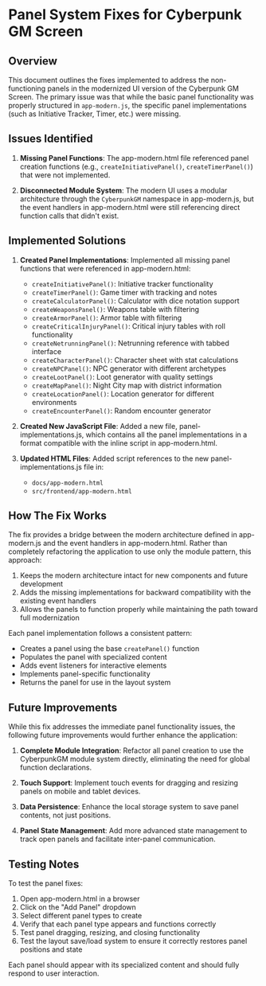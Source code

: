 # Panel System Fixes for Cyberpunk GM Screen

## Overview

This document outlines the fixes implemented to address the non-functioning panels in the modernized UI version of the Cyberpunk GM Screen. The primary issue was that while the basic panel functionality was properly structured in `app-modern.js`, the specific panel implementations (such as Initiative Tracker, Timer, etc.) were missing.

## Issues Identified

1. **Missing Panel Functions**: The app-modern.html file referenced panel creation functions (e.g., `createInitiativePanel()`, `createTimerPanel()`) that were not implemented.

2. **Disconnected Module System**: The modern UI uses a modular architecture through the `CyberpunkGM` namespace in app-modern.js, but the event handlers in app-modern.html were still referencing direct function calls that didn't exist.

## Implemented Solutions

1. **Created Panel Implementations**: Implemented all missing panel functions that were referenced in app-modern.html:
   - `createInitiativePanel()`: Initiative tracker functionality
   - `createTimerPanel()`: Game timer with tracking and notes
   - `createCalculatorPanel()`: Calculator with dice notation support
   - `createWeaponsPanel()`: Weapons table with filtering
   - `createArmorPanel()`: Armor table with filtering
   - `createCriticalInjuryPanel()`: Critical injury tables with roll functionality
   - `createNetrunningPanel()`: Netrunning reference with tabbed interface
   - `createCharacterPanel()`: Character sheet with stat calculations
   - `createNPCPanel()`: NPC generator with different archetypes
   - `createLootPanel()`: Loot generator with quality settings
   - `createMapPanel()`: Night City map with district information
   - `createLocationPanel()`: Location generator for different environments
   - `createEncounterPanel()`: Random encounter generator

2. **Created New JavaScript File**: Added a new file, panel-implementations.js, which contains all the panel implementations in a format compatible with the inline script in app-modern.html.

3. **Updated HTML Files**: Added script references to the new panel-implementations.js file in:
   - `docs/app-modern.html`
   - `src/frontend/app-modern.html`

## How The Fix Works

The fix provides a bridge between the modern architecture defined in app-modern.js and the event handlers in app-modern.html. Rather than completely refactoring the application to use only the module pattern, this approach:

1. Keeps the modern architecture intact for new components and future development
2. Adds the missing implementations for backward compatibility with the existing event handlers
3. Allows the panels to function properly while maintaining the path toward full modernization

Each panel implementation follows a consistent pattern:
- Creates a panel using the base `createPanel()` function
- Populates the panel with specialized content
- Adds event listeners for interactive elements
- Implements panel-specific functionality
- Returns the panel for use in the layout system

## Future Improvements

While this fix addresses the immediate panel functionality issues, the following future improvements would further enhance the application:

1. **Complete Module Integration**: Refactor all panel creation to use the CyberpunkGM module system directly, eliminating the need for global function declarations.

2. **Touch Support**: Implement touch events for dragging and resizing panels on mobile and tablet devices.

3. **Data Persistence**: Enhance the local storage system to save panel contents, not just positions.

4. **Panel State Management**: Add more advanced state management to track open panels and facilitate inter-panel communication.

## Testing Notes

To test the panel fixes:

1. Open app-modern.html in a browser
2. Click on the "Add Panel" dropdown
3. Select different panel types to create
4. Verify that each panel type appears and functions correctly
5. Test panel dragging, resizing, and closing functionality
6. Test the layout save/load system to ensure it correctly restores panel positions and state

Each panel should appear with its specialized content and should fully respond to user interaction.